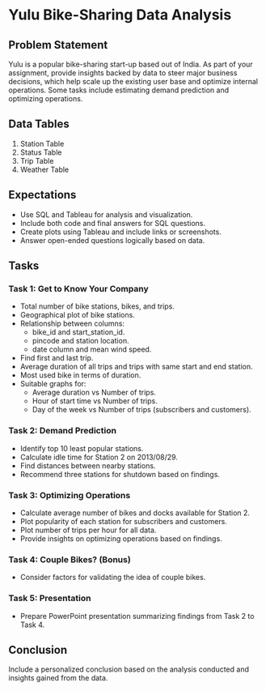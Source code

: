# Yulu Bike-Sharing Data Analysis

## Problem Statement
Yulu is a popular bike-sharing start-up based out of India. As part of your assignment, provide insights backed by data to steer major business decisions, which help scale up the existing user base and optimize internal operations. Some tasks include estimating demand prediction and optimizing operations.

## Data Tables
1. Station Table
2. Status Table
3. Trip Table
4. Weather Table

## Expectations
- Use SQL and Tableau for analysis and visualization.
- Include both code and final answers for SQL questions.
- Create plots using Tableau and include links or screenshots.
- Answer open-ended questions logically based on data.

## Tasks

### Task 1: Get to Know Your Company
- Total number of bike stations, bikes, and trips.
- Geographical plot of bike stations.
- Relationship between columns:
  - bike_id and start_station_id.
  - pincode and station location.
  - date column and mean wind speed.
- Find first and last trip.
- Average duration of all trips and trips with same start and end station.
- Most used bike in terms of duration.
- Suitable graphs for:
  - Average duration vs Number of trips.
  - Hour of start time vs Number of trips.
  - Day of the week vs Number of trips (subscribers and customers).

### Task 2: Demand Prediction
- Identify top 10 least popular stations.
- Calculate idle time for Station 2 on 2013/08/29.
- Find distances between nearby stations.
- Recommend three stations for shutdown based on findings.

### Task 3: Optimizing Operations
- Calculate average number of bikes and docks available for Station 2.
- Plot popularity of each station for subscribers and customers.
- Plot number of trips per hour for all data.
- Provide insights on optimizing operations based on findings.

### Task 4: Couple Bikes? (Bonus)
- Consider factors for validating the idea of couple bikes.

### Task 5: Presentation
- Prepare PowerPoint presentation summarizing findings from Task 2 to Task 4.

## Conclusion
Include a personalized conclusion based on the analysis conducted and insights gained from the data.

